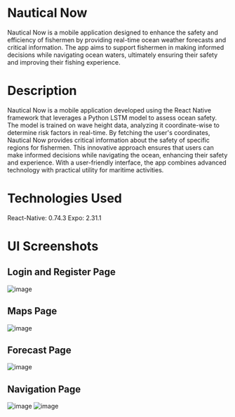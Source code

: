 # Nautical Now
Nautical Now is a mobile application designed to enhance the safety and efficiency of fishermen by providing real-time ocean weather forecasts and critical information. The app aims to support fishermen in making informed decisions while navigating ocean waters, ultimately ensuring their safety and improving their fishing experience.

# Description
Nautical Now is a mobile application developed using the React Native framework that leverages a Python LSTM model to assess ocean safety. The model is trained on wave height data, analyzing it coordinate-wise to determine risk factors in real-time. By fetching the user's coordinates, Nautical Now provides critical information about the safety of specific regions for fishermen. This innovative approach ensures that users can make informed decisions while navigating the ocean, enhancing their safety and experience. With a user-friendly interface, the app combines advanced technology with practical utility for maritime activities.

# Technologies Used
React-Native: 0.74.3
Expo: 2.31.1

# UI Screenshots
## Login and Register Page
![image](https://github.com/user-attachments/assets/acfe6533-18e0-471a-94cc-b065738bdc7d)

## Maps Page
![image](https://github.com/user-attachments/assets/4f449638-2a4f-42ac-a8b0-cebb48e58e52)

## Forecast Page
![image](https://github.com/user-attachments/assets/4efd66a4-ac85-42cd-81df-772606956d17)

## Navigation Page
![image](https://github.com/user-attachments/assets/d9ec2b60-931d-44e4-bd02-1e2fe02e4f7b)
![image](https://github.com/user-attachments/assets/d9a233af-c9e1-4221-93d1-3b5775bb728e)





